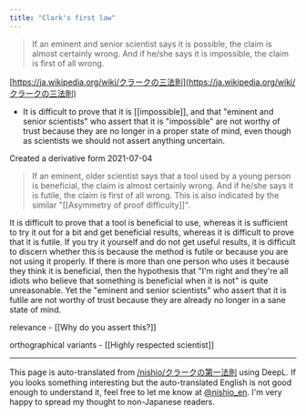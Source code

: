 ```yaml
---
title: "Clark's first law"
---
```


> If an eminent and senior scientist says it is possible, the claim is almost certainly wrong. And if he/she says it is impossible, the claim is first of all wrong.

[https://ja.wikipedia.org/wiki/クラークの三法則](https://ja.wikipedia.org/wiki/クラークの三法則)

- It is difficult to prove that it is [[impossible]], and that "eminent and senior scientists" who assert that it is "impossible" are not worthy of trust because they are no longer in a proper state of mind, even though as scientists we should not assert anything uncertain.

Created a derivative form 2021-07-04
> If an eminent, older scientist says that a tool used by a young person is beneficial, the claim is almost certainly wrong. And if he/she says it is futile, the claim is first of all wrong.
This is also indicated by the similar "[[Asymmetry of proof difficulty]]".

It is difficult to prove that a tool is beneficial to use, whereas it is sufficient to try it out for a bit and get beneficial results, whereas it is difficult to prove that it is futile.
If you try it yourself and do not get useful results, it is difficult to discern whether this is because the method is futile or because you are not using it properly.
If there is more than one person who uses it because they think it is beneficial, then the hypothesis that "I'm right and they're all idiots who believe that something is beneficial when it is not" is quite unreasonable.
Yet the "eminent and senior scientists" who assert that it is futile are not worthy of trust because they are already no longer in a sane state of mind.

relevance
    - [[Why do you assert this?]]

orthographical variants
    - [[Highly respected scientist]]

---
This page is auto-translated from [/nishio/クラークの第一法則](https://scrapbox.io/nishio/クラークの第一法則) using DeepL. If you looks something interesting but the auto-translated English is not good enough to understand it, feel free to let me know at [@nishio_en](https://twitter.com/nishio_en). I'm very happy to spread my thought to non-Japanese readers.